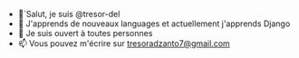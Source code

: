 - 👋`Salut, je suis @tresor-del
- 🌱 J'apprends de nouveaux languages et actuellement j'apprends Django 
- 💞️ Je suis ouvert à toutes personnes 
- 📫 Vous pouvez m'écrire sur tresoradzanto7@gmail.com


<!---
tresor-del/tresor-del is a ✨ special ✨ repository because its `README.md` (this file) appears on your GitHub profile.
You can click the Preview link to take a look at your changes.
--->
